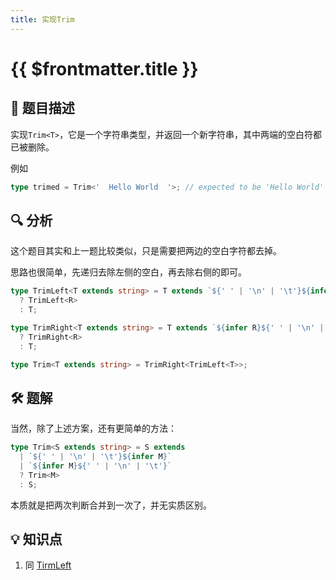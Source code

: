 ```yaml
---
title: 实现Trim
---
```


# {{ $frontmatter.title }}

## 🎯 题目描述

实现`Trim<T>`，它是一个字符串类型，并返回一个新字符串，其中两端的空白符都已被删除。

例如

```ts
type trimed = Trim<'  Hello World  '>; // expected to be 'Hello World'
```

## 🔍 分析

这个题目其实和上一题比较类似，只是需要把两边的空白字符都去掉。

思路也很简单，先递归去除左侧的空白，再去除右侧的即可。

```ts
type TrimLeft<T extends string> = T extends `${' ' | '\n' | '\t'}${infer R}`
  ? TrimLeft<R>
  : T;

type TrimRight<T extends string> = T extends `${infer R}${' ' | '\n' | '\t'}`
  ? TrimRight<R>
  : T;

type Trim<T extends string> = TrimRight<TrimLeft<T>>;
```

## 🛠️ 题解

当然，除了上述方案，还有更简单的方法：

```ts
type Trim<S extends string> = S extends
  | `${' ' | '\n' | '\t'}${infer M}`
  | `${infer M}${' ' | '\n' | '\t'}`
  ? Trim<M>
  : S;
```

本质就是把两次判断合并到一次了，并无实质区别。

## 💡 知识点

1. 同 [TirmLeft](/medium/实现TrimLeft.md)